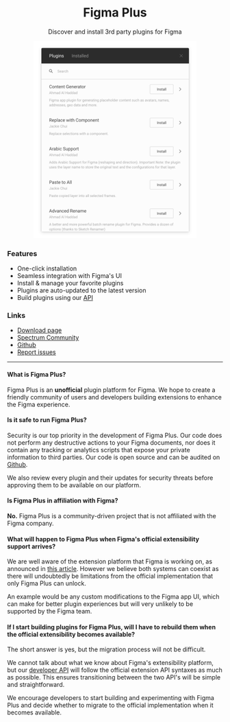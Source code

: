 <h1 align="center"> Figma Plus </h1>

<p align="center"> Discover and install 3rd party plugins for Figma </p>

<p align="center">
<img width='380' src="images/managerModal.png" />
</p>

### Features

- One-click installation
- Seamless integration with Figma's UI
- Install & manage your favorite plugins
- Plugins are auto-updated to the latest version
- Build plugins using our [API](api/ui)

### Links

- [Download page](https://figmaplus.com)
- [Spectrum Community](https://spectrum.chat/figma-plus/)
- [Github](https://github.com/figma-plus)
- [Report issues](https://github.com/figma-plus/figma-plus/issues/new)

---

#### What is Figma Plus?

Figma Plus is an **unofficial** plugin platform for Figma. We hope to create a friendly community of users and developers building extensions to enhance the Figma experience.

#### Is it safe to run Figma Plus?

Security is our top priority in the development of Figma Plus. Our code does not perform any destructive actions to your Figma documents, nor does it contain any tracking or analytics scripts that expose your private information to third parties. Our code is open source and can be audited on [Github](https://github.com/figma-plus).

We also review every plugin and their updates for security threats before approving them to be available on our platform.

#### Is Figma Plus in affiliation with Figma?

**No.** Figma Plus is a community-driven project that is not affiliated with the Figma company.

#### What will happen to Figma Plus when Figma's official extensibility support arrives?

We are well aware of the extension platform that Figma is working on, as announced in [this article](https://www.figma.com/blog/figma-series-c/#the-future). However we believe both systems can coexist as there will undoubtedly be limitations from the official implementation that only Figma Plus can unlock.

An example would be any custom modifications to the Figma app UI, which can make for better plugin experiences but will very unlikely to be supported by the Figma team.

#### If I start building plugins for Figma Plus, will I have to rebuild them when the official extensibility becomes available?

The short answer is yes, but the migration process will not be difficult.

We cannot talk about what we know about Figma's extensibility platform, but our [developer API](api/scene) will follow the official extension API syntaxes as much as possible. This ensures transitioning between the two API's will be simple and straightforward.

We encourage developers to start building and experimenting with Figma Plus and decide whether to migrate to the official implementation when it becomes available.
